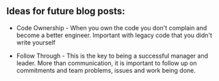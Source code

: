 ## Ideas for future blog posts:

* Code Ownership - When you own the code you don't complain and become a
  better engineer.  Important with legacy code that you didn't write
  yourself

* Follow Through - This is the key to being a successful manager and
  leader.  More than communication, it is important to follow up on
  commitments and team problems, issues and work being done.
